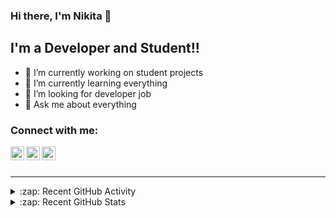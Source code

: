 ### Hi there, I'm Nikita 👋


## I'm a Developer and Student!!

- 🔭 I’m currently working on student projects
- 🌱 I’m currently learning everything
- 🤔 I’m looking for developer job
- 💬 Ask me about everything

### Connect with me:

[<img align="left" alt="Telegram" width="22px" src="https://cdn.jsdelivr.net/npm/simple-icons@v3/icons/telegram.svg" />][telegram]
[<img align="left" alt="Instagram" width="22px" src="https://cdn.jsdelivr.net/npm/simple-icons@v3/icons/instagram.svg" />][instagram]
[<img align="left" alt="Vk" width="22px" src="https://cdn.jsdelivr.net/npm/simple-icons@v3/icons/vk.svg" />][vk]

<br />
<br />

---

<details>
  <summary>:zap: Recent GitHub Activity</summary>
  # Blog posts
<!--START_SECTION:activity-->
<!--END_SECTION:activity-->
</details>

<details>
  <summary>:zap: Recent GitHub Stats</summary>
[![Nikita's GitHub stats](https://github-readme-stats.vercel.app/api?username=DUNNIK)](https://github.com/anuraghazra/github-readme-stats)

</details>


[telegram]: https://t.me/dunaevnikita
[instagram]: https://instagram.com/_dunnik
[vk]: https://vk.com/dunn1
